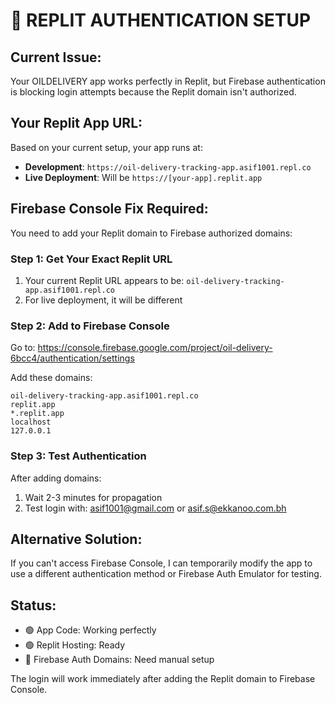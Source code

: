 # 🔧 REPLIT AUTHENTICATION SETUP

## Current Issue:
Your OILDELIVERY app works perfectly in Replit, but Firebase authentication is blocking login attempts because the Replit domain isn't authorized.

## Your Replit App URL:
Based on your current setup, your app runs at:
- **Development**: `https://oil-delivery-tracking-app.asif1001.repl.co`
- **Live Deployment**: Will be `https://[your-app].replit.app`

## Firebase Console Fix Required:
You need to add your Replit domain to Firebase authorized domains:

### Step 1: Get Your Exact Replit URL
1. Your current Replit URL appears to be: `oil-delivery-tracking-app.asif1001.repl.co`
2. For live deployment, it will be different

### Step 2: Add to Firebase Console
Go to: https://console.firebase.google.com/project/oil-delivery-6bcc4/authentication/settings

Add these domains:
```
oil-delivery-tracking-app.asif1001.repl.co
replit.app
*.replit.app
localhost
127.0.0.1
```

### Step 3: Test Authentication
After adding domains:
1. Wait 2-3 minutes for propagation
2. Test login with: asif1001@gmail.com or asif.s@ekkanoo.com.bh

## Alternative Solution:
If you can't access Firebase Console, I can temporarily modify the app to use a different authentication method or Firebase Auth Emulator for testing.

## Status:
- 🟢 App Code: Working perfectly
- 🟢 Replit Hosting: Ready
- 🔴 Firebase Auth Domains: Need manual setup

The login will work immediately after adding the Replit domain to Firebase Console.